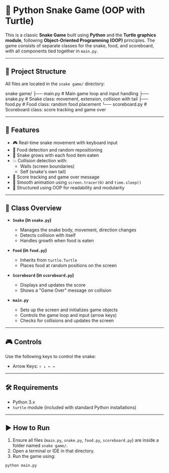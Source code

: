 # 🐍 Python Snake Game (OOP with Turtle)

This is a classic **Snake Game** built using **Python** and the **Turtle graphics module**, following **Object-Oriented Programming (OOP)** principles. The game consists of separate classes for the snake, food, and scoreboard, with all components tied together in `main.py`.

---

## 📁 Project Structure

All files are located in the `snake game/` directory:

snake game/
├── main.py # Main game loop and input handling
├── snake.py # Snake class: movement, extension, collision with tail
├── food.py # Food class: random food placement
└── scoreboard.py # Scoreboard class: score tracking and game over

---

## 🚀 Features

- 🎮 Real-time snake movement with keyboard input
- 🍎 Food detection and random repositioning
- 🐍 Snake grows with each food item eaten
- 💥 Collision detection with:
  - Walls (screen boundaries)
  - Self (snake's own tail)
- 🧠 Score tracking and game over message
- 🐢 Smooth animation using `screen.tracer(0)` and `time.sleep()`
- 🧱 Structured using OOP for readability and modularity

---

## 🧠 Class Overview

- **`Snake` (in `snake.py`)**
  - Manages the snake body, movement, direction changes
  - Detects collision with itself
  - Handles growth when food is eaten

- **`Food` (in `food.py`)**
  - Inherits from `turtle.Turtle`
  - Places food at random positions on the screen

- **`Scoreboard` (in `scoreboard.py`)**
  - Displays and updates the score
  - Shows a "Game Over" message on collision

- **`main.py`**
  - Sets up the screen and initializes game objects
  - Controls the game loop and input (arrow keys)
  - Checks for collisions and updates the screen

---

## 🎮 Controls

Use the following keys to control the snake:

- Arrow Keys: `↑ ↓ ← →`

---

## 🛠 Requirements

- Python 3.x
- `turtle` module (included with standard Python installations)

---

## ▶️ How to Run

1. Ensure all files (`main.py`, `snake.py`, `food.py`, `scoreboard.py`) are inside a folder named `snake game/`.
2. Open a terminal or IDE in that directory.
3. Run the game using:

```bash
python main.py
